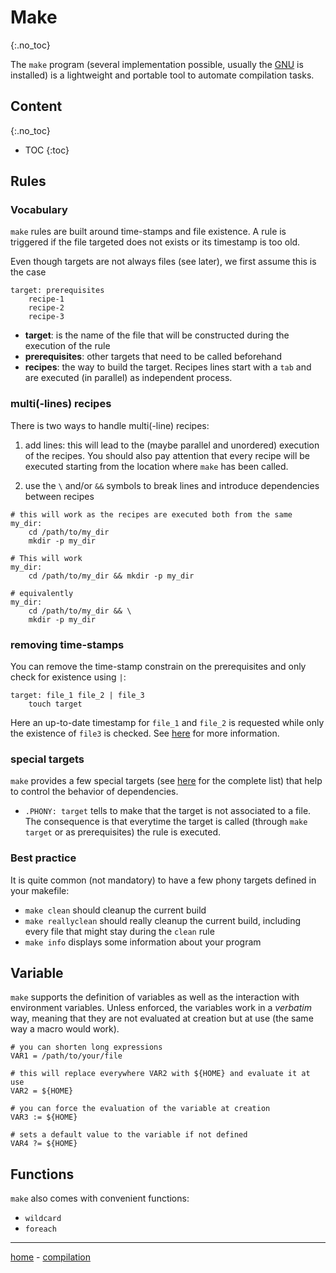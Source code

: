 # Make
{:.no_toc}

The `make` program (several implementation possible, usually the [GNU](https://www.gnu.org/software/make/manual/make.html) is installed) is a lightweight and portable tool to automate compilation tasks.

## Content
{:.no_toc}

* TOC
{:toc}

## Rules

### Vocabulary

`make` rules are built around time-stamps and file existence.
A rule is triggered if the file targeted does not exists or its timestamp is too old.

Even though targets are not always files (see later), we first assume this is the case

```make
target: prerequisites
    recipe-1
    recipe-2
    recipe-3
```

- **target**: is the name of the file that will be constructed during the execution of the rule
- **prerequisites**: other targets that need to be called beforehand
- **recipes**: the way to build the target. Recipes lines start with a `tab` and are executed (in parallel) as independent process.

### multi(-lines) recipes

There is two ways to handle multi(-line) recipes:

1. add lines: this will lead to the (maybe parallel and unordered) execution of the recipes. You should also pay attention that every recipe will be executed starting from the location where `make` has been called.

2. use the `\` and/or `&&` symbols to break lines and introduce dependencies between recipes


```make
# this will work as the recipes are executed both from the same 
my_dir:
    cd /path/to/my_dir
    mkdir -p my_dir

# This will work
my_dir:
    cd /path/to/my_dir && mkdir -p my_dir

# equivalently
my_dir:
    cd /path/to/my_dir && \
    mkdir -p my_dir
```

### removing time-stamps

You can remove the time-stamp constrain on the prerequisites and only check for existence using `|`:

```make
target: file_1 file_2 | file_3
    touch target
```

Here an up-to-date timestamp for `file_1` and `file_2` is requested while only the existence of `file3` is checked.
See [here](https://www.gnu.org/software/make/manual/html_node/Prerequisite-Types.html) for more information.

### special targets

`make` provides a few special targets (see [here](https://www.gnu.org/software/make/manual/html_node/Special-Targets.html) for the complete list) that help to control the behavior of dependencies.

- `.PHONY: target` tells to make that the target is not associated to a file. The consequence is that everytime the target is called (through `make target` or as prerequisites) the rule is executed.


### Best practice

It is quite common (not mandatory) to have a few phony targets defined in your makefile:

- `make clean` should cleanup the current build
- `make reallyclean` should really cleanup the current build, including every file that might stay during the `clean` rule
- `make info` displays some information about your program


## Variable

`make` supports the definition of variables as well as the interaction with environment variables. Unless enforced, the variables work in a _verbatim_ way, meaning that they are not evaluated at creation but at use (the same way a macro would work).

```make
# you can shorten long expressions
VAR1 = /path/to/your/file

# this will replace everywhere VAR2 with ${HOME} and evaluate it at use
VAR2 = ${HOME}

# you can force the evaluation of the variable at creation
VAR3 := ${HOME}

# sets a default value to the variable if not defined
VAR4 ?= ${HOME}
```

## Functions

`make` also comes with convenient functions:

- `wildcard`
- `foreach`


-----------------------------------------
[home](../index.md) - [compilation](compilation.md)


